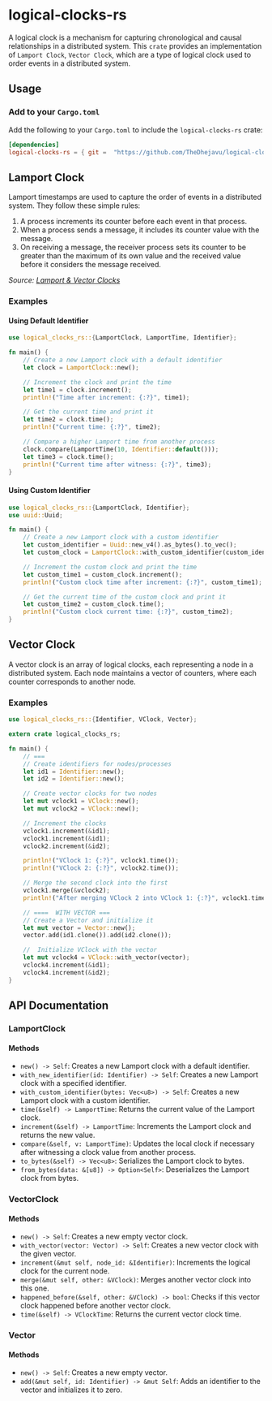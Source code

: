 # logical-clocks-rs

A logical clock is a mechanism for capturing chronological and causal relationships in a distributed system. This `crate` provides an implementation of `Lamport Clock`, `Vector Clock`, which are a type of logical clock used to order events in a distributed system.


## Usage

### Add to your `Cargo.toml`

Add the following to your `Cargo.toml` to include the `logical-clocks-rs` crate:

```toml
[dependencies]
logical-clocks-rs = { git =  "https://github.com/TheDhejavu/logical-clocks-rs.git" }
```

## Lamport Clock

Lamport timestamps are used to capture the order of events in a distributed system. They follow these simple rules:

1. A process increments its counter before each event in that process.
2. When a process sends a message, it includes its counter value with the message.
3. On receiving a message, the receiver process sets its counter to be greater than the maximum of its own value and the received value before it considers the message received.

*Source: [Lamport & Vector Clocks](https://miafish.wordpress.com/2015/03/11/lamport-vector-clocks/)*


### Examples

#### Using Default Identifier

```rust
use logical_clocks_rs::{LamportClock, LamportTime, Identifier};

fn main() {
    // Create a new Lamport clock with a default identifier
    let clock = LamportClock::new();

    // Increment the clock and print the time
    let time1 = clock.increment();
    println!("Time after increment: {:?}", time1);

    // Get the current time and print it
    let time2 = clock.time();
    println!("Current time: {:?}", time2);

    // Compare a higher Lamport time from another process
    clock.compare(LamportTime(10, Identifier::default()));
    let time3 = clock.time();
    println!("Current time after witness: {:?}", time3);
}
```

#### Using Custom Identifier

```rust
use logical_clocks_rs::{LamportClock, Identifier};
use uuid::Uuid;

fn main() {
    // Create a new Lamport clock with a custom identifier
    let custom_identifier = Uuid::new_v4().as_bytes().to_vec();
    let custom_clock = LamportClock::with_custom_identifier(custom_identifier);

    // Increment the custom clock and print the time
    let custom_time1 = custom_clock.increment();
    println!("Custom clock time after increment: {:?}", custom_time1);

    // Get the current time of the custom clock and print it
    let custom_time2 = custom_clock.time();
    println!("Custom clock current time: {:?}", custom_time2);
}
```

## Vector Clock

A vector clock is an array of logical clocks, each representing a node in a distributed system. Each node maintains a vector of counters, where each counter corresponds to another node.

### Examples

```rust
use logical_clocks_rs::{Identifier, VClock, Vector};

extern crate logical_clocks_rs;

fn main() {
    // === 
    // Create identifiers for nodes/processes
    let id1 = Identifier::new();
    let id2 = Identifier::new();

    // Create vector clocks for two nodes
    let mut vclock1 = VClock::new();
    let mut vclock2 = VClock::new();

    // Increment the clocks
    vclock1.increment(&id1);
    vclock1.increment(&id1);
    vclock2.increment(&id2);

    println!("VClock 1: {:?}", vclock1.time());
    println!("VClock 2: {:?}", vclock2.time());

    // Merge the second clock into the first
    vclock1.merge(&vclock2);
    println!("After merging VClock 2 into VClock 1: {:?}", vclock1.time());

    // ====  WITH VECTOR === 
    // Create a Vector and initialize it
    let mut vector = Vector::new();
    vector.add(id1.clone()).add(id2.clone());

    //  Initialize VClock with the vector
    let mut vclock4 = VClock::with_vector(vector);
    vclock4.increment(&id1);
    vclock4.increment(&id2);
}

```

## API Documentation

### LamportClock

#### Methods

- `new() -> Self`: Creates a new Lamport clock with a default identifier.
- `with_new_identifier(id: Identifier) -> Self`: Creates a new Lamport clock with a specified identifier.
- `with_custom_identifier(bytes: Vec<u8>) -> Self`: Creates a new Lamport clock with a custom identifier.
- `time(&self) -> LamportTime`: Returns the current value of the Lamport clock.
- `increment(&self) -> LamportTime`: Increments the Lamport clock and returns the new value.
- `compare(&self, v: LamportTime)`: Updates the local clock if necessary after witnessing a clock value from another process.
- `to_bytes(&self) -> Vec<u8>`: Serializes the Lamport clock to bytes.
- `from_bytes(data: &[u8]) -> Option<Self>`: Deserializes the Lamport clock from bytes.

### VectorClock

#### Methods

- `new() -> Self`: Creates a new empty vector clock.
- `with_vector(vector: Vector) -> Self`: Creates a new vector clock with the given vector.
- `increment(&mut self, node_id: &Identifier)`: Increments the logical clock for the current node.
- `merge(&mut self, other: &VClock)`: Merges another vector clock into this one.
- `happened_before(&self, other: &VClock) -> bool`: Checks if this vector clock happened before another vector clock.
- `time(&self) -> VClockTime`: Returns the current vector clock time.

### Vector

#### Methods

- `new() -> Self`: Creates a new empty vector.
- `add(&mut self, id: Identifier) -> &mut Self`: Adds an identifier to the vector and initializes it to zero.